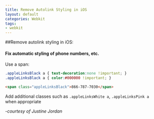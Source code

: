 ```yaml
---
title: Remove Autolink Styling in iOS
layout: default
categories: Webkit
tags: 
- webkit
---
```


##Remove autolink styling in iOS:
#### 	Fix automatic styling of phone numbers, etc.

Use a span:

```css
.appleLinksBlack a { text-decoration:none !important; }
.appleLinksBlack a { color:#000000 !important; }
```

```html
<span class="appleLinksBlack">866-787-7030</span>
```

Add additional classes such as `.appleLinksWhite a`, `.appleLinksPink a` when appropriate

<em>-courtesy of Justine Jordan</em>